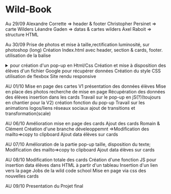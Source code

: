 # Wild-Book
Au 29/09
Alexandre Corrette => header & footer
Christopher Persinet => carte Wilders
Léandre Gaden => datas & cartes wilders
Axel Raboit => structure HTML

Au 30/09
Prise de photos et mise à taille,rectification luminosité, sur photoshop (long) 
Création Index.html avec header, section & cards, footer.
  utilisation de la balise <details> et <summary> pour création d'un pop-up en Html/Css
Création et mise à disposition des élèves d'un fichier Google pour récupérer données 
Création du style CSS
  utilisation de flexbox
Site rendu responsive

AU 01/10
Mise en page des cartes V1
  présentation des données élèves
Mise en place des photos
  recherche de mise en page
Récupération des données des élèves
  insertion dans les cards
Travail sur le pop-up en jS(?)(toujours en chantier pour la V2)
  création fonction du pop-up
Travail sur les animations logos/liens réseaux sociaux
  ajout de transitions et transformation(scale)
 
 AU 06/10
 Amélioration mise en page des cards
 Ajout des cards Romain & Clément
 Création d'une branche déveleoppemnt
  =>Modification des mailto=>copy to clipboard
 Ajout data élèves sur cards
 
 AU 07/10
 Amélioration de la partie pop-up taille, disposition du texte;
 Modification des mailto=>copy to clipboard
 Ajout data élèves sur cards
 
 AU 08/10 
 Modification totale des cards 
 Création d'une fonction JS pour insertion data élèves dans HTML à partir d'un tableau
 Insertion d'un lien vers la page Jobs de la wild code school
 Mise en page via css des nouvelles cards
  
 AU 09/10
 Presentation du Projet final
 
 
